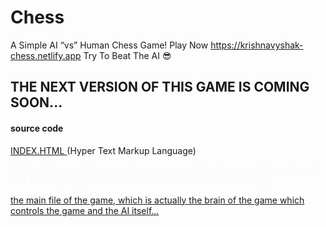 # Chess
A Simple AI “vs” Human Chess Game! Play Now https://krishnavyshak-chess.netlify.app Try To Beat The AI 😎


<H2>THE NEXT VERSION OF THIS GAME IS COMING SOON...</H2>


<h4>source code</h4>
<a href="https://raw.githubusercontent.com/KrishnaVyshak/Chess/main/index.html"> INDEX.HTML </a> (Hyper Text Markup Language) <p style="color:#f9f9f9">[the back-bone of the game, it contains two links that are a "link stylsheet" and a "script" tag that is connected with other files in the repo.]</p>
<a href="https://krishnavyshak-chess.netlify.app/Assets/index.js'> INDEX.JS</a>  (Javascript) <br> <p style="color:#f9f9f9"> the main file of the game, which is actually the brain of the game which controls the game and the AI itself... </p> 

